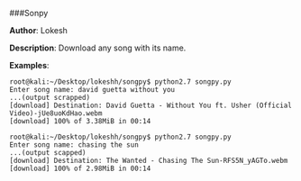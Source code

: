 ###Sonpy

**Author**: Lokesh

**Description**: Download any song with its name.

**Examples**:
```
root@kali:~/Desktop/lokeshh/songpy$ python2.7 songpy.py 
Enter song name: david guetta without you
...(output scrapped)
[download] Destination: David Guetta - Without You ft. Usher (Official Video)-jUe8uoKdHao.webm
[download] 100% of 3.38MiB in 00:14
```

```
root@kali:~/Desktop/lokeshh/songpy$ python2.7 songpy.py 
Enter song name: chasing the sun
...(output scapped)
[download] Destination: The Wanted - Chasing The Sun-RFS5N_yAGTo.webm
[download] 100% of 2.98MiB in 00:14
```
